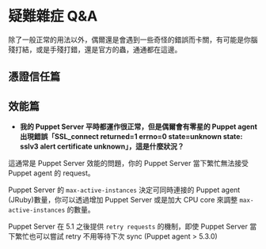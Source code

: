 # 疑難雜症 Q&A

除了一般正常的用法以外，偶爾還是會遇到一些奇怪的錯誤而卡關，有可能是你腦殘打結，或是手殘打錯，還是官方的蟲，通通都在這邊。

## 憑證信任篇



## 效能篇

- **我的 Puppet Server 平時都運作很正常，但是偶爾會有零星的 Puppet agent 出現錯誤「SSL_connect returned=1 errno=0 state=unknown state: sslv3 alert certificate unknown」，這是什麼狀況？**

這通常是 Puppet Server 效能的問題，你的 Puppet Server 當下繁忙無法接受 Puppet agent 的 request。

Puppet Server 的 `max-active-instances` 決定可同時連接的 Puppet agent (JRuby)數量，你可以透過增加 Puppet Server 或是加大 CPU core 來調整 `max-active-instances` 的數量。

Puppet Server 在 5.1 之後提供 `retry requests` 的機制，即使 Puppet Server 當下繁忙也可以嘗試 retry 不用等待下次 sync (Puppet agent > 5.3.0)
